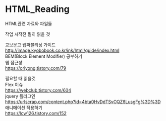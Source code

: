 # HTML_Reading
HTML관련 자료와 파일들

작업 시작전 필히 읽을 것

교보문고 웹퍼블리싱 가이드<br>
http://image.kyobobook.co.kr/ink/html/guide/index.html
<br>
BEM(Block Element Modifier) 공부하기<br>
웹 접근성<br>
https://oriyong.tistory.com/79<br>


필요할 때 읽을것<br>
Flex 이슈<br>
https://webclub.tistory.com/604<br>
jquery 플러그인<br>
https://urlscrap.com/content.php?id=4bta0HvDdTSvOQZ6LusgFg%3D%3D<br>
애니메이션 적용하기<br>
https://lcw126.tistory.com/152<br>

